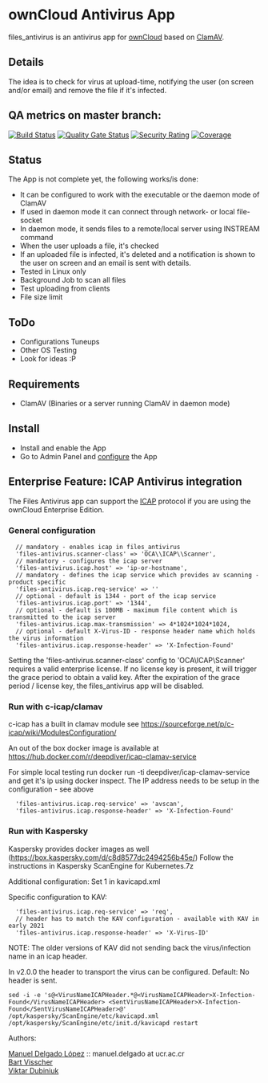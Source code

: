 # ownCloud Antivirus App   

files_antivirus is an antivirus app for [ownCloud](https://github.com/owncloud) based on [ClamAV](http://www.clamav.net).

## Details

The idea is to check for virus at upload-time, notifying the user (on screen and/or email) and
remove the file if it's infected.

## QA metrics on master branch:

[![Build Status](https://drone.owncloud.com/api/badges/owncloud/files_antivirus/status.svg?branch=master)](https://drone.owncloud.com/owncloud/files_antivirus)
[![Quality Gate Status](https://sonarcloud.io/api/project_badges/measure?project=owncloud_files_antivirus&metric=alert_status)](https://sonarcloud.io/dashboard?id=owncloud_files_antivirus)
[![Security Rating](https://sonarcloud.io/api/project_badges/measure?project=owncloud_files_antivirus&metric=security_rating)](https://sonarcloud.io/dashboard?id=owncloud_files_antivirus)
[![Coverage](https://sonarcloud.io/api/project_badges/measure?project=owncloud_files_antivirus&metric=coverage)](https://sonarcloud.io/dashboard?id=owncloud_files_antivirus)

## Status

The App is not complete yet, the following works/is done:
* It can be configured to work with the executable or the daemon mode of ClamAV
* If used in daemon mode it can connect through network- or local file-socket
* In daemon mode, it sends files to a remote/local server using INSTREAM command
* When the user uploads a file, it's checked
* If an uploaded file is infected, it's deleted and a notification is shown to the user on screen and an email is sent with details.
* Tested in Linux only
* Background Job to scan all files
* Test uploading from clients
* File size limit

## ToDo


* Configurations Tuneups
* Other OS Testing
* Look for ideas :P

## Requirements

* ClamAV (Binaries or a server running ClamAV in daemon mode)


## Install

* Install and enable the App
* Go to Admin Panel and [configure](https://doc.owncloud.org/server/10.0/admin_manual/configuration/server/antivirus_configuration.html) the App

## Enterprise Feature: ICAP Antivirus integration

The Files Antivirus app can support the [ICAP](https://tools.ietf.org/html/rfc3507) protocol if you are using the ownCloud Enterprise Edition.

### General configuration
```
  // mandatory - enables icap in files_antivirus
  'files-antivirus.scanner-class' => 'OCA\\ICAP\\Scanner',
  // mandatory - configures the icap server
  'files-antivirus.icap.host' => 'ip-or-hostname',
  // mandatory - defines the icap service which provides av scanning - product specific
  'files-antivirus.icap.req-service' => ''
  // optional - default is 1344 - port of the icap service
  'files-antivirus.icap.port' => '1344',
  // optional - default is 100MB - maximum file content which is transmitted to the icap server
  'files-antivirus.icap.max-transmission' => 4*1024*1024*1024,
  // optional - default X-Virus-ID - response header name which holds the virus information
  'files-antivirus.icap.response-header' => 'X-Infection-Found'
```

Setting the 'files-antivirus.scanner-class' config to 'OCA\\ICAP\\Scanner' requires a valid enterprise license. If no license key is present, it will trigger the grace period to obtain a valid key.
After the expiration of the grace period / license key, the files_antivirus app will be disabled.

### Run with c-icap/clamav

c-icap has a built in clamav module see https://sourceforge.net/p/c-icap/wiki/ModulesConfiguration/

An out of the box docker image is available at https://hub.docker.com/r/deepdiver/icap-clamav-service

For simple local testing run docker run -ti deepdiver/icap-clamav-service and get it's ip using docker inspect.
The IP address needs to be setup in the configuration - see above
```
  'files-antivirus.icap.req-service' => 'avscan',
  'files-antivirus.icap.response-header' => 'X-Infection-Found'
```

### Run with Kaspersky

Kaspersky provides docker images as well (https://box.kaspersky.com/d/c8d8577dc2494256b45e/)
Follow the instructions in Kaspersky ScanEngine for Kubernetes.7z

Additional configuration: Set <Configuration><ICAPSettings><Allow204>1</Allow204></ICAPSettings></Configuration> in kavicapd.xml

Specific configuration to KAV:
```
  'files-antivirus.icap.req-service' => 'req',
  // header has to match the KAV configuration - available with KAV in early 2021
  'files-antivirus.icap.response-header' => 'X-Virus-ID'
```

NOTE: The older versions of KAV did not sending back the virus/infection name in an icap header.

In v2.0.0 the header to transport the virus can be configured. Default: No header is sent.
```
sed -i -e 's@<VirusNameICAPHeader.*@<VirusNameICAPHeader>X-Infection-Found</VirusNameICAPHeader> <SentVirusNameICAPHeader>X-Infection-Found</SentVirusNameICAPHeader>@' /opt/kaspersky/ScanEngine/etc/kavicapd.xml
/opt/kaspersky/ScanEngine/etc/init.d/kavicapd restart
```

Authors:

[Manuel Delgado López](https://github.com/valarauco/) :: manuel.delgado at ucr.ac.cr  
[Bart Visscher](https://github.com/bartv2/)  
[Viktar Dubiniuk](https://github.com/vicdeo/)

